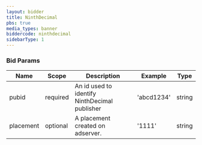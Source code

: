 ```yaml
---
layout: bidder
title: NinthDecimal
pbs: true
media_types: banner
biddercode: ninthdecimal
sidebarType: 1
---
```


### Bid Params


| Name       | Scope    | Description            | Example | Type     |
|------------|----------|------------------------|---------|----------|
| pubid | required | An id used to identify NinthDecimal publisher | 'abcd1234' | string |
| placement | optional | A placement created on adserver. | '1111' | string |
